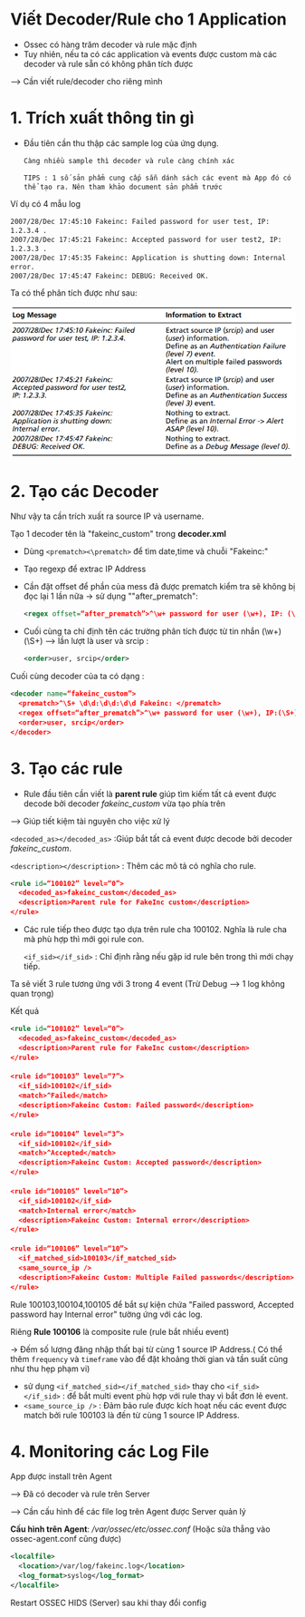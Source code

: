 # Viết Decoder/Rule cho 1 Application
- Ossec có hàng trăm decoder và rule mặc định
- Tuy nhiên, nếu ta có các application và events được custom mà các decoder và rule sẵn có không phân tích được

--> Cần viết rule/decoder cho riêng mình

# 1. Trích xuất thông tin gì
- Đầu tiên cần thu thập các sample log của ứng dụng.
    ```
    Càng nhiều sample thì decoder và rule càng chính xác
    ```
    ```
    TIPS : 1 số sản phẩm cung cấp sẵn dánh sách các event mà App đó có thể tạo ra. Nên tham khảo document sản phẩm trước
    ```
Ví dụ có 4 mẫu log
```
2007/28/Dec 17:45:10 Fakeinc: Failed password for user test, IP: 1.2.3.4 .
2007/28/Dec 17:45:21 Fakeinc: Accepted password for user test2, IP: 1.2.3.3 .
2007/28/Dec 17:45:35 Fakeinc: Application is shutting down: Internal error.
2007/28/Dec 17:45:47 Fakeinc: DEBUG: Received OK.
```
Ta có thể phân tích được như sau:

<img src="..\img\Screenshot_80.png">

# 2. Tạo các Decoder

Như vậy ta cần trích xuất ra source IP và username. 

Tạo 1 decoder tên là "fakeinc_custom" trong **decoder.xml**

- Dùng `<prematch><\prematch>` để tìm date,time và chuỗi "Fakeinc:" 
- Tạo regexp để extrac IP Address

- Cần đặt offset để phần của mess đã được prematch kiểm tra sẽ không bị đọc lại 1 lần nữa -> sử dụng ""after_prematch":
    
    ```xml
    <regex offset=“after_prematch”>^\w+ password for user (\w+), IP: (\S+) </regex>
    ```
- Cuối cùng ta chỉ định tên các trường phân tích được từ tin nhắn (\w+) (\S+) --> lần lượt là user và srcip :
    ```xml
    <order>user, srcip</order>
    ```

Cuối cùng decoder của ta có dạng :
```xml
<decoder name=“fakeinc_custom”>
  <prematch>^\S+ \d\d:\d\d:\d\d Fakeinc: </prematch>
  <regex offset=“after_prematch”>^\w+ password for user (\w+), IP:(\S+) </regex>
  <order>user, srcip</order>
</decoder>
```

# 3. Tạo các rule

- Rule đầu tiên cần viết là **parent rule** giúp tìm kiếm tất cả event được decode bởi decoder *fakeinc_custom* vừa tạo phía trên 

--> Giúp tiết kiệm tài nguyên cho việc xử lý

`<decoded_as></decoded_as>` :Giúp bắt tất cả event được decode bởi decoder *fakeinc_custom*.

`<description></description>` : Thêm các mô tả có nghĩa cho rule. 

```xml
<rule id=“100102” level=“0”>
  <decoded_as>fakeinc_custom</decoded_as>
  <description>Parent rule for FakeInc custom</description>
</rule>
```
- Các rule tiếp theo được tạo dựa trên rule cha 100102. Nghĩa là rule cha mà phù hợp thì mới gọi rule con. 

    `<if_sid></if_sid>` : Chỉ định rằng nếu gặp id rule bên trong thì mới chạy tiếp.

Ta sẽ viết 3 rule tương ứng với 3 trong 4 event (Trừ Debug --> 1 log không quan trọng)

Kết quả

```xml
<rule id=“100102” level=“0”>
  <decoded_as>fakeinc_custom</decoded_as>
  <description>Parent rule for FakeInc custom</description>
</rule>

<rule id=“100103” level=“7”>
  <if_sid>100102</if_sid>
  <match>^Failed</match>
  <description>Fakeinc Custom: Failed password</description>
</rule>

<rule id=“100104” level=“3”>
  <if_sid>100102</if_sid>
  <match>^Accepted</match>
  <description>Fakeinc Custom: Accepted password</description>
</rule>

<rule id=“100105” level=“10”>
  <if_sid>100102</if_sid>
  <match>Internal error</match>
  <description>Fakeinc Custom: Internal error</description>
</rule>

<rule id=“100106” level=“10”>
  <if_matched_sid>100103</if_matched_sid>
  <same_source_ip />
  <description>Fakeinc Custom: Multiple Failed passwords</description>
</rule>
```

Rule 100103,100104,100105 để bắt sự kiện chứa "Failed password, Accepted password hay Internal error" tường ứng với các log.

Riêng **Rule 100106** là composite rule (rule bắt nhiều event)

-> Đếm số lượng đăng nhập thất bại từ cùng 1 source IP Address.( Có thể thêm `frequency` và `timeframe` vào để đặt khoảng thời gian và tần suất cũng như thu hẹp phạm vi)
- sử dụng `<if_matched_sid></if_matched_sid>` thay cho `<if_sid></if_sid>` : để bắt multi event phù hợp với rule thay vì bắt đơn lẻ event.
- `<same_source_ip />` : Đảm bảo rule được kích hoạt nếu các event được match bởi rule 100103 là đến từ cùng 1 source IP Address.

# 4. Monitoring các Log File

App được install trên Agent

--> Đã có decoder và rule trên Server

--> Cần cấu hình để các file log trên Agent được Server quản lý

**Cấu hình trên Agent**: */var/ossec/etc/ossec.conf* (Hoặc sửa thẳng vào ossec-agent.conf cũng được)

```xml
<localfile>
  <location>/var/log/fakeinc.log</location>
  <log_format>syslog</log_format>
</localfile>
```

Restart OSSEC HIDS (Server) sau khi thay đổi config